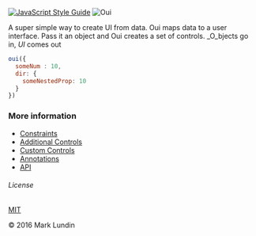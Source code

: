 [![JavaScript Style Guide](https://img.shields.io/badge/code%20style-standard-brightgreen.svg)](http://standardjs.com/)
![Oui](http://i.imgur.com/GCqgzWw.png)

A super simple way to create UI from data. Oui maps data to a user interface. Pass it an object and Oui creates a set of controls. _O_bjects go in, _UI_ comes out

```javascript
oui({
  someNum : 10,
  dir: {
    someNestedProp: 10  
  }
})
```

### More information

- [Constraints](/docs/constraints.md)
- [Additional Controls](/docs/additional-controls.md)
- [Custom Controls](/docs/custom-controls.md)
- [Annotations](/docs/annotations.md)
- [API](/docs/api.md)


###### License
[MIT](./LICENSE.md)

© 2016 Mark Lundin

